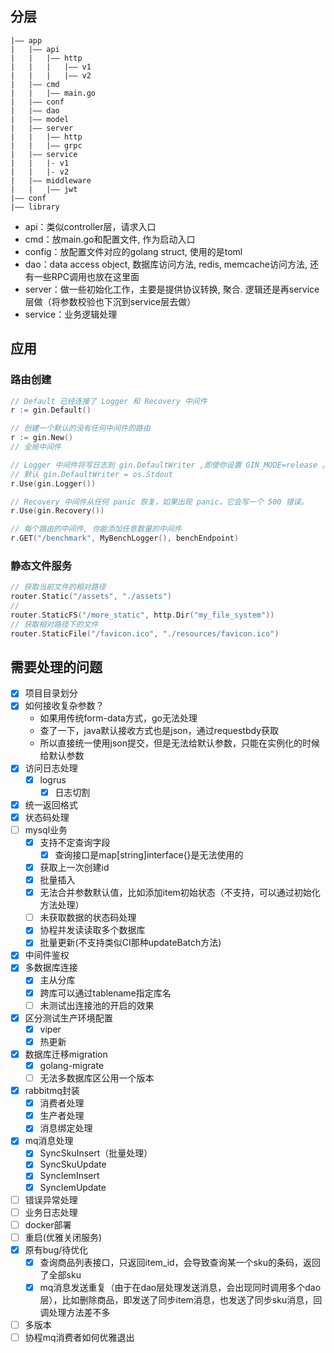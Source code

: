 ## 分层
```
|—— app
|   |—— api
|   |   |—— http
|   |   |   |—— v1
|   |   |   |—— v2
|   |—— cmd
|   |   |—— main.go
|   |—— conf
|   |—— dao
|   |—— model
|   |—— server
|   |   |—— http
|   |   |—— grpc
|   |—— service
|   |   |- v1
|   |   |- v2
|   |—— middleware
|   |   |—— jwt
|—— conf
|—— library

```

- api：类似controller层，请求入口  
- cmd：放main.go和配置文件, 作为启动入口
- config：放配置文件对应的golang struct, 使用的是toml  
- dao：data access object, 数据库访问方法, redis, memcache访问方法, 还有一些RPC调用也放在这里面
- server：做一些初始化工作，主要是提供协议转换, 聚合. 逻辑还是再service层做（将参数校验也下沉到service层去做）  
- service：业务逻辑处理  

## 应用
### 路由创建
```go
// Default 已经连接了 Logger 和 Recovery 中间件
r := gin.Default()
```

```go
// 创建一个默认的没有任何中间件的路由
r := gin.New()
// 全局中间件

// Logger 中间件将写日志到 gin.DefaultWriter ,即使你设置 GIN_MODE=release 。
// 默认 gin.DefaultWriter = os.Stdout
r.Use(gin.Logger())

// Recovery 中间件从任何 panic 恢复，如果出现 panic，它会写一个 500 错误。
r.Use(gin.Recovery())

// 每个路由的中间件, 你能添加任意数量的中间件
r.GET("/benchmark", MyBenchLogger(), benchEndpoint)
```

### 静态文件服务
```go
// 获取当前文件的相对路径
router.Static("/assets", "./assets")
//
router.StaticFS("/more_static", http.Dir("my_file_system"))
// 获取相对路径下的文件
router.StaticFile("/favicon.ico", "./resources/favicon.ico")
```

## 需要处理的问题
- [x] 项目目录划分
- [x] 如何接收复杂参数？
  - 如果用传统form-data方式，go无法处理
  - 查了一下，java默认接收方式也是json，通过requestbdy获取
  - 所以直接统一使用json提交，但是无法给默认参数，只能在实例化的时候给默认参数
- [x] 访问日志处理
  - [x] logrus
    - [x] 日志切割
- [x] 统一返回格式
- [x] 状态码处理
- [ ] mysql业务
  - [x] 支持不定查询字段
    - [x] 查询接口是map\[string\]interface{}是无法使用的
  - [x] 获取上一次创建id
  - [x] 批量插入
  - [x] 无法合并参数默认值，比如添加item初始状态（不支持，可以通过初始化方法处理）
  - [ ] 未获取数据的状态码处理
  - [x] 协程并发读读取多个数据库
  - [x] 批量更新(不支持类似CI那种updateBatch方法)
- [x] 中间件鉴权
- [x] 多数据库连接
  - [x] 主从分库 
  - [x] 跨库可以通过tablename指定库名
  - [ ] 未测试出连接池的开启的效果
- [x] 区分测试生产环境配置
  - [x] viper
  - [x] 热更新
- [x] 数据库迁移migration
  - [x] golang-migrate
  - [ ] 无法多数据库区公用一个版本
- [x] rabbitmq封装
  - [x] 消费者处理
  - [x] 生产者处理
  - [x] 消息绑定处理
- [x] mq消息处理
  - [x] SyncSkuInsert（批量处理）
  - [x] SyncSkuUpdate
  - [x] SyncIemInsert
  - [x] SyncIemUpdate
- [ ] 错误异常处理
- [ ] 业务日志处理
- [ ] docker部署
- [ ] 重启(优雅关闭服务)
- [x] 原有bug/待优化
  - [x] 查询商品列表接口，只返回item_id，会导致查询某一个sku的条码，返回了全部sku
  - [x] mq消息发送重复（由于在dao层处理发送消息，会出现同时调用多个dao层），比如删除商品，即发送了同步item消息，也发送了同步sku消息，回调处理方法差不多
- [ ] 多版本
- [ ] 协程mq消费者如何优雅退出